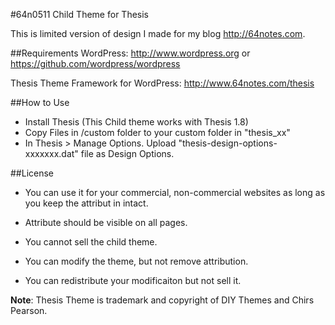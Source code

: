 #64n0511 Child Theme for Thesis

This is limited version of design I made for my blog http://64notes.com.

##Requirements
WordPress: http://www.wordpress.org
or https://github.com/wordpress/wordpress

Thesis Theme Framework for WordPress: http://www.64notes.com/thesis

##How to Use
* Install Thesis (This Child theme works with Thesis 1.8)
* Copy Files in /custom folder to your custom folder in "thesis_xx"
* In Thesis > Manage Options. Upload "thesis-design-options-xxxxxxx.dat" file as Design Options.

##License
* You can use it for your commercial, non-commercial websites as long as you keep the attribut in intact. 

* Attribute should be visible on all pages.

* You cannot sell the child theme.

* You can modify the theme, but not remove attribution.

* You can redistribute your modificaiton but not sell it.

**Note**: Thesis Theme is trademark and copyright of DIY Themes and Chirs Pearson.
